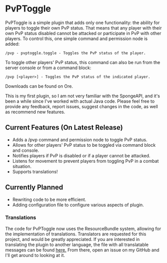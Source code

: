 # PvPToggle

PvPToggle is a simple plugin that adds only one functionality: the ability for players to toggle their own PvP status. That means that any player with their own PvP status disabled cannot be attacked or participate in PvP with other players. To control this, one simple command and permission node is added:

`/pvp - pvptoggle.toggle - Toggles the PvP status of the player.`

To toggle other players' PvP status, this command can also be run from the server console or from a command block:

`/pvp [<player>] - Toggles the PvP status of the indicated player.`

Downloads can be found on Ore.

This is my first plugin, so I am not very familiar with the SpongeAPI, and it's been a while since I've worked with actual Java code. Please feel free to provide any feedback, report issues, suggest changes in the code, as well as recommend new features.

## Current Features (On Latest Release)

* Adds a /pvp command and permission node to toggle PvP status.
* Allows for other players' PvP status to be toggled via command block and console.
* Notifies players if PvP is disabled or if a player cannot be attacked.
* Listens for movement to prevent players from toggling PvP in a combat situation.
* Supports translations!

## Currently Planned

* Rewriting code to be more efficient.
* Adding configuration file to configure various aspects of plugin.

### Translations

The code for PvPToggle now uses the ResourceBundle system, allowing for the implementation of translations. Translators are requested for this project, and would be greatly appreciated. If you are interested in translating the plugin to another language, the file with all translatable messages can be found [here.](https://github.com/TehTotalPwnage/PvPToggle/blob/master/src/main/resources/io/tehtotalpwnage/pvptoggle/lang/Messages.properties) From there, open an issue on my GitHub and I'll get around to looking at it.